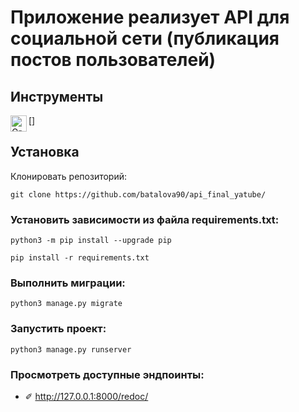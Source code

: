 # Приложение реализует API для социальной сети (публикация постов пользователей) #

## Инструменты ##
[<img align="left" alt="GraphQL" width="26px" src="https://img.shields.io/badge/python-%2314354C.svg?style=for-the-badse&logo=python&logoColor=yellow" />]

## Установка ##

Клонировать репозиторий:
```shell
git clone https://github.com/batalova90/api_final_yatube/
```
### Установить зависимости из файла requirements.txt: ###
```shell
python3 -m pip install --upgrade pip
```
```shell
pip install -r requirements.txt
```
### Выполнить миграции: ###
```shell
python3 manage.py migrate
```
### Запустить проект: ###
```shell
python3 manage.py runserver
```
### Просмотреть доступные эндпоинты: ###
- ✐ http://127.0.0.1:8000/redoc/
